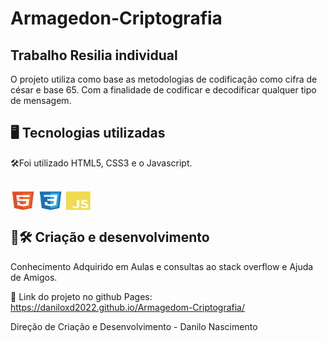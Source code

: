 # Armagedon-Criptografia

## Trabalho Resilia individual 

O projeto utiliza como base as metodologias de codificação como cifra de césar e base 65.
Com a finalidade de codificar e decodificar qualquer tipo de mensagem. 

## 🖥️ Tecnologias utilizadas

🛠️Foi utilizado HTML5, CSS3 e o Javascript.
<div style="display: inline_block"><br>
<img align="center" alt="Danilo-HTML" height="30" width="40" src="https://raw.githubusercontent.com/devicons/devicon/master/icons/html5/html5-original.svg">
<img align="center" alt="Danilo-CSS" height="30" width="40" src="https://raw.githubusercontent.com/devicons/devicon/master/icons/css3/css3-original.svg">
<img align="center" alt="Danilo-Js" height="30" width="40" src="https://raw.githubusercontent.com/devicons/devicon/master/icons/javascript/javascript-plain.svg">
</div>


## 🧠🛠️ Criação e desenvolvimento

Conhecimento Adquirido em Aulas e consultas ao stack overflow e Ajuda de Amigos.


📌 Link do projeto no github Pages: https://daniloxd2022.github.io/Armagedom-Criptografia/
 

Direção de Criação e Desenvolvimento - Danilo Nascimento

